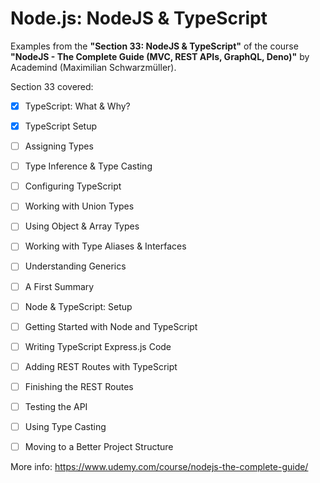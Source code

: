# Node.js: NodeJS & TypeScript

Examples from the **"Section 33: NodeJS & TypeScript"** of the course **"NodeJS - The Complete Guide (MVC, REST APIs, GraphQL, Deno)"** by Academind (Maximilian Schwarzmüller).

Section 33 covered:

- [x] TypeScript: What & Why?
- [x] TypeScript Setup
- [ ] Assigning Types
- [ ] Type Inference & Type Casting
- [ ] Configuring TypeScript
- [ ] Working with Union Types
- [ ] Using Object & Array Types
- [ ] Working with Type Aliases & Interfaces
- [ ] Understanding Generics
- [ ] A First Summary
- [ ] Node & TypeScript: Setup
- [ ] Getting Started with Node and TypeScript
- [ ] Writing TypeScript Express.js Code
- [ ] Adding REST Routes with TypeScript
- [ ] Finishing the REST Routes
- [ ] Testing the API
- [ ] Using Type Casting
- [ ] Moving to a Better Project Structure



More info: https://www.udemy.com/course/nodejs-the-complete-guide/